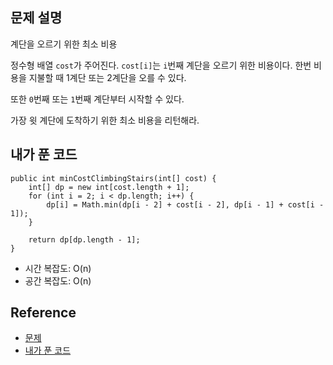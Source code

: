 ## 문제 설명
계단을 오르기 위한 최소 비용

정수형 배열 ```cost```가 주어진다. ```cost[i]```는 ``i``번째 계단을 오르기 위한 비용이다. 한번 비용을 지불할 때 1계단 또는 2계단을 오를 수 있다.

또한 ```0```번째 또는 ```1```번째 계단부터 시작할 수 있다.

가장 윗 계단에 도착하기 위한 최소 비용을 리턴해라.

## 내가 푼 코드
```
public int minCostClimbingStairs(int[] cost) {
    int[] dp = new int[cost.length + 1];
    for (int i = 2; i < dp.length; i++) {
        dp[i] = Math.min(dp[i - 2] + cost[i - 2], dp[i - 1] + cost[i - 1]);
    }
    
    return dp[dp.length - 1];
}
```
* 시간 복잡도: O(n)
* 공간 복잡도: O(n)

## Reference
* [문제](https://leetcode.com/problems/min-cost-climbing-stairs/)
* [내가 푼 코드](https://github.com/smpark1020/leetcode-practice/blob/master/src/leetcode/dp/Q746.java)
